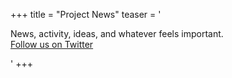 +++
title = "Project News"
teaser = '<p>News, activity, ideas, and whatever feels important.<br> <a href="https://twitter.com/@ApacheNutch">Follow us on Twitter</a></p>'
+++
